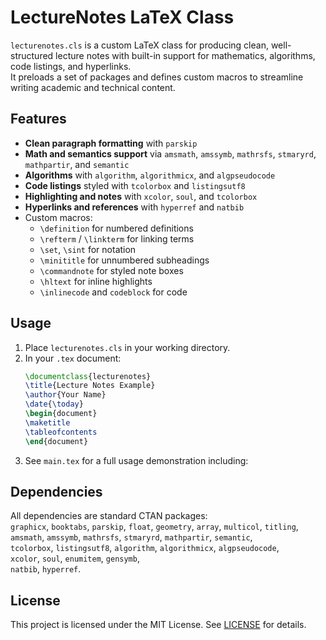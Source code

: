 # LectureNotes LaTeX Class

`lecturenotes.cls` is a custom LaTeX class for producing clean, well-structured lecture notes with built-in support for mathematics, algorithms, code listings, and hyperlinks.  
It preloads a set of packages and defines custom macros to streamline writing academic and technical content.

## Features
- **Clean paragraph formatting** with `parskip`
- **Math and semantics support** via `amsmath`, `amssymb`, `mathrsfs`, `stmaryrd`, `mathpartir`, and `semantic`
- **Algorithms** with `algorithm`, `algorithmicx`, and `algpseudocode`
- **Code listings** styled with `tcolorbox` and `listingsutf8`
- **Highlighting and notes** with `xcolor`, `soul`, and `tcolorbox`
- **Hyperlinks and references** with `hyperref` and `natbib`
- Custom macros:
  - `\definition` for numbered definitions
  - `\refterm` / `\linkterm` for linking terms
  - `\set`, `\sint` for notation
  - `\minititle` for unnumbered subheadings
  - `\commandnote` for styled note boxes
  - `\hltext` for inline highlights
  - `\inlinecode` and `codeblock` for code

## Usage
1. Place `lecturenotes.cls` in your working directory.
2. In your `.tex` document:
   ```latex
   \documentclass{lecturenotes}
   \title{Lecture Notes Example}
   \author{Your Name}
   \date{\today}
   \begin{document}
   \maketitle
   \tableofcontents
   \end{document}
   ```
3. See `main.tex` for a full usage demonstration including:

## Dependencies
All dependencies are standard CTAN packages:  
`graphicx`, `booktabs`, `parskip`, `float`, `geometry`, `array`, `multicol`, `titling`,  
`amsmath`, `amssymb`, `mathrsfs`, `stmaryrd`, `mathpartir`, `semantic`,  
`tcolorbox`, `listingsutf8`, `algorithm`, `algorithmicx`, `algpseudocode`,  
`xcolor`, `soul`, `enumitem`, `gensymb`,  
`natbib`, `hyperref`.

## License
This project is licensed under the MIT License. See [LICENSE](LICENSE) for details.
